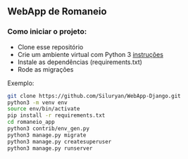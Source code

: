 ## WebApp de Romaneio

### Como iniciar o projeto:

- Clone esse repositório
- Crie um ambiente virtual com Python 3 [instruções](https://cloud.google.com/python/docs/setup?hl=pt-br#linux)
- Instale as dependências (requirements.txt)
- Rode as migrações

Exemplo:
```sh
git clone https://github.com/Siluryan/WebApp-Django.git
python3 -m venv env
source env/bin/activate
pip install -r requirements.txt
cd romaneio_app
python3 contrib/env_gen.py
python3 manage.py migrate
python3 manage.py createsuperuser
python3 manage.py runserver
```
